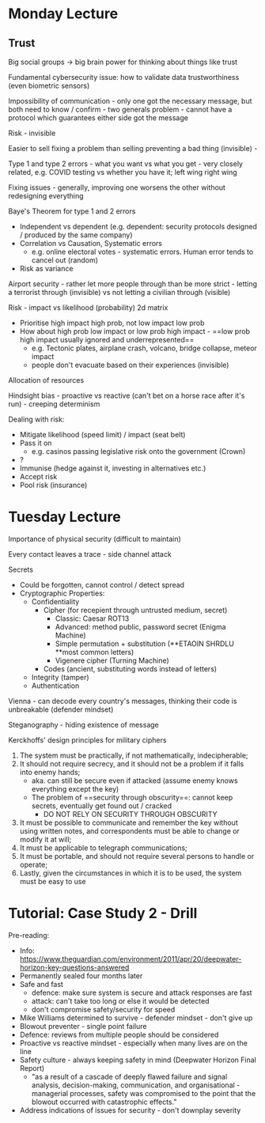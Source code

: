 # Monday Lecture

## Trust

Big social groups -> big brain power for thinking about things like trust

Fundamental cybersecurity issue: how to validate data trustworthiness (even biometric sensors)

Impossibility of communication - only one got the necessary message, but both need to know / confirm - two generals problem - cannot have a protocol which guarantees either side got the message

Risk - invisible

Easier to sell fixing a problem than selling preventing a bad thing (invisible) - 

Type 1 and type 2 errors - what you want vs what you get - very closely related, e.g. COVID testing vs whether you have it; left wing right wing

Fixing issues - generally, improving one worsens the other without redesigning everything

Baye's Theorem for type 1 and 2 errors

- Independent vs dependent (e.g. dependent: security protocols designed / produced by the same company)
- Correlation vs Causation, Systematic errors
  - e.g. online electoral votes - systematic errors. Human error tends to cancel out (random)
- Risk as variance

Airport security - rather let more people through than be more strict - letting a terrorist through (invisible) vs not letting a civilian through (visible)

Risk - impact vs likelihood (probability) 2d matrix

- Prioritise high impact high prob, not low impact low prob
- How about high prob low impact or low prob high impact - ==low prob high impact usually ignored and underrepresented==
  - e.g. Tectonic plates, airplane crash, volcano, bridge collapse, meteor impact
  - people don't evacuate based on their experiences (invisible)

Allocation of resources

Hindsight bias - proactive vs reactive (can't bet on a horse race after it's run) - creeping determinism

Dealing with risk:

- Mitigate likelihood (speed limit) / impact (seat belt)
- Pass it on
  - e.g. casinos passing legislative risk onto the government (Crown)
- ?
- Immunise (hedge against it, investing in alternatives etc.)
- Accept risk
- Pool risk (insurance)

# Tuesday Lecture

Importance of physical security (difficult to maintain)

Every contact leaves a trace - side channel attack

Secrets

- Could be forgotten, cannot control / detect spread
- Cryptographic Properties:
  - Confidentiality
    - Cipher (for recepient through untrusted medium, secret)
      - Classic: Caesar ROT13
      - Advanced: method public, password secret (Enigma Machine)
      - Simple permutation + substitution (**ETAOIN SHRDLU **most common letters)
      - Vigenere cipher (Turning Machine)
    - Codes (ancient, substituting words instead of letters)
  - Integrity (tamper)
  - Authentication

Vienna - can decode every country's messages, thinking their code is unbreakable (defender mindset)

Steganography - hiding existence of message

Kerckhoffs' design principles for military ciphers

1. The system must be practically, if not mathematically, indecipherable;
2. It should not require secrecy, and it should not be a problem if it falls into enemy hands;
   - aka. can still be secure even if attacked (assume enemy knows everything except the key)
   - The problem of ==security through obscurity==: cannot keep secrets, eventually get found out / cracked
     - DO NOT RELY ON SECURITY THROUGH OBSCURITY
3. It must be possible to communicate and remember the key without using written notes, and correspondents must be able to change or modify it at will;
4. It must be applicable to telegraph communications;
5. It must be portable, and should not require several persons to handle or operate;
6. Lastly, given the circumstances in which it is to be used, the system must be easy to use 



# Tutorial: Case Study 2 - Drill

Pre-reading:

- Info: https://www.theguardian.com/environment/2011/apr/20/deepwater-horizon-key-questions-answered
- Permanently sealed four months later
- Safe and fast
  - defence: make sure system is secure and attack responses are fast
  - attack: can't take too long or else it would be detected
  - don't compromise safety/security for speed
- Mike Williams determined to survive - defender mindset - don't give up
- Blowout preventer - single point failure
- Defence: reviews from multiple people should be considered
- Proactive vs reactive mindset - especially when many lives are on the line
- Safety culture - always keeping safety in mind (Deepwater Horizon Final Report)
  - "as a result of a cascade of deeply flawed failure and signal analysis, decision-making, communication, and organisational - managerial processes, safety was compromised to the point that the blowout occurred with catastrophic effects."
- Address indications of issues for security - don't downplay severity

















